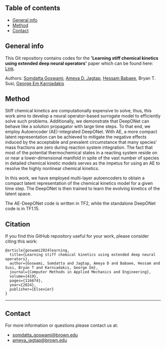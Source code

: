 
</div>

## Table of contents
* [General info](#general-info)
* [Method](#method)
* [Contact](#contact)

## General info

This Git repository contains codes for the **'Learning stiff chemical kinetics using extended deep neural operators'** paper which can be found here: [Link](https://www.sciencedirect.com/science/article/pii/S0045782523007971?dgcid=coauthor).

Authors: [Somdatta Goswami](https://scholar.google.com/citations?user=GaKrpSkAAAAJ&hl=en&oi=sra), [Ameya D. Jagtap](https://scholar.google.com/citations?user=Rh2Ka0gAAAAJ&hl=en&oi=ao), [Hessam Babaee](https://scholar.google.com/citations?hl=en&user=GvQ9aq8AAAAJ), Bryan T. Susi, [George Em Karniadakis](https://scholar.google.com/citations?user=yZ0-ywkAAAAJ&hl=en)

## Method
Stiff chemical kinetics are computationally expensive to solve, thus, this work aims to develop a neural operator-based surrogate model to efficiently solve such problems. 
Additionally, we demonstrate that DeepONet can behave like a solution propagator with large time steps. To that end, we employ Autoencoder (AE)-integrated DeepONet. With AE, a more compact latent representation can be achieved to mitigate the negative effects induced by the acceptable and prevalent circumstance that many species’ mass fractions are zero during reaction system integration. The fact that most of the potential thermochemical states in a reacting system reside on or near a lower-dimensional manifold in spite of the vast number of species in detailed chemical kinetic models serves as the impetus for using an AE to resolve the highly nonlinear chemical kinetics.

In this work, we have employed multi-layer autoencoders to obtain a compact latent representation of the chemical kinetics model for a given time step. The DeepONet is then trained to learn the evolving kinetics of the latent space.

The AE-DeepONet code is written in TF2, while the standalone DeepONet code is in TF1.15.

## Citation

If you find this GitHub repository useful for your work, please consider citing this work:

```
@article{goswami2024learning,
  title={Learning stiff chemical kinetics using extended deep neural operators},
  author={Goswami, Somdatta and Jagtap, Ameya D and Babaee, Hessam and Susi, Bryan T and Karniadakis, George Em},
  journal={Computer Methods in Applied Mechanics and Engineering},
  volume={419},
  pages={116674},
  year={2024},
  publisher={Elsevier}
}
```
______________________

## Contact
For more information or questions please contact us at:   
* somdatta_goswami@brown.edu
* ameya_jagtap@brown.edu 
